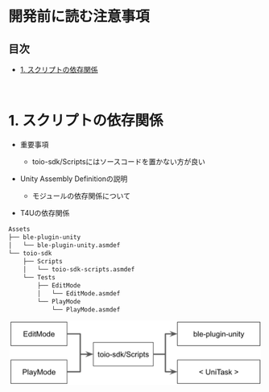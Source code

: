 # 開発前に読む注意事項

## 目次

- [1. スクリプトの依存関係](development_basics.md#1-スクリプトの依存関係)

<br>

# 1. スクリプトの依存関係

- 重要事項
  - toio-sdk/Scriptsにはソースコードを置かない方が良い

- Unity Assembly Definitionの説明
  - モジュールの依存関係について
- T4Uの依存関係

```
Assets
├── ble-plugin-unity
│   └── ble-plugin-unity.asmdef
└── toio-sdk
    ├── Scripts
    │   └── toio-sdk-scripts.asmdef
    └── Tests
        ├── EditMode
        │   └── EditMode.asmdef
        └── PlayMode
            └── PlayMode.asmdef
```

<div align="center">
<img width=500 src="res/development/dependencies.png">
</div>

